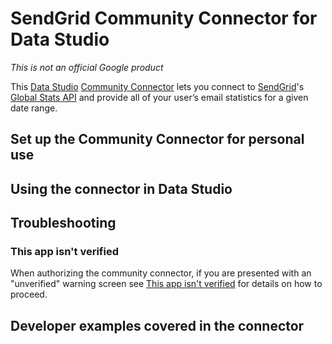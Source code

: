 # SendGrid Community Connector for Data Studio

*This is not an official Google product*

This [Data Studio](https://datastudio.google.com) [Community Connector](https://developers.google.com/datastudio/connector) lets you connect to [SendGrid](https://sendgrid.com/)'s [Global Stats API](https://sendgrid.com/docs/API_Reference/Web_API_v3/Stats/global.html) and provide all of your user’s email statistics for a given date range.

## Set up the Community Connector for personal use

## Using the connector in Data Studio

## Troubleshooting

### This app isn't verified

When authorizing the community connector, if you are presented with an "unverified" warning screen see [This app isn't verified](https://github.com/googledatastudio/community-connectors/blob/master/verification.md) for details on how to proceed.

## Developer examples covered in the connector
